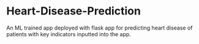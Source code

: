# Heart-Disease-Prediction
An ML trained app deployed with flask app for predicting heart disease of patients with key indicators inputted into the app.
